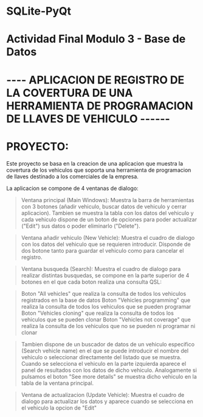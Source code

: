 # SQLite-PyQt
#
# Actividad Final Modulo 3 - Base de Datos
#
#
# ----  APLICACION DE REGISTRO DE LA COVERTURA DE UNA HERRAMIENTA DE PROGRAMACION DE LLAVES DE VEHICULO ------
#
# PROYECTO:

Este proyecto se basa en la creacion de una aplicacion que muestra la covertura de los vehiculos que soporta una herramienta de programacion de llaves
destinado a los comerciales de la empresa. 

La aplicacion se compone de 4 ventanas de dialogo: 

> Ventana principal (Main Windows): Muestra la barra de herramientas con 3 botones (añadir vehiculo, buscar datos de vehiculo y cerrar aplicacion). Tambien se muestra la tabla con
        los datos del vehiculo y cada vehiculo dispone de un boton de opciones para poder actualizar ("Edit") sus datos o poder eliminarlo ("Delete").

> Ventana añadir vehiculo (New Vehicle): Muestra el cuadro de dialogo con los datos del vehiculo que se requieren introducir. Disponde de dos botone tanto para guardar el vehiculo como
        para cancelar el registro.

> Ventana busqueda (Search): Muestra el cuadro de dialogo para realizar distintas busquedas, se compone en la parte superior de 4 botones en el que cada boton realiza una
consulta QSL:

> Boton "All vehicles" que realiza la consulta de todos los vehiculos registrados en la base de datos
> Boton "Vehicles programming" que realiza la consulta de todos los vehiculos que se pueden programar
> Boton "Vehicles cloning" que realiza la consulta de todos los vehiculos que se pueden clonar
> Boton "Vehicles not coverage" que realiza la consulta de los vehiculos que no se pueden ni programar ni clonar

> Tambien dispone de un buscador de datos de un vehiculo especifico (Search vehicle name) en el que se puede introducir el nombre del vehiculo o seleccionar
directamente del listado que se muestra. Cuando se selecciona el vehiculo en la parte izquierda aparece el panel de resultados con los datos de dicho
vehiculo. Analogamente si pulsamos el boton "See more details" se muestra dicho vehiculo en la tabla de la ventana principal.

> Ventana de actualizacion (Update Vehicle): Muestra el cuadro de dialogo para actualizar los datos y aparece cuando se selecciona en el vehiculo la opcion de "Edit"

